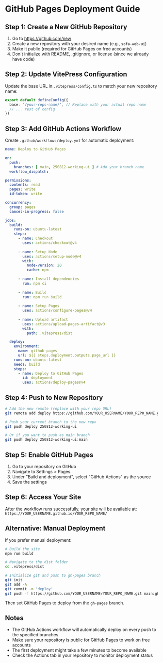 # GitHub Pages Deployment Guide

## Step 1: Create a New GitHub Repository

1. Go to https://github.com/new
2. Create a new repository with your desired name (e.g., `sofa-web-ui`)
3. Make it public (required for GitHub Pages on free accounts)
4. Don't initialize with README, .gitignore, or license (since we already have code)

## Step 2: Update VitePress Configuration

Update the base URL in `.vitepress/config.ts` to match your new repository name:

```typescript
export default defineConfig({
  base: '/your-repo-name/', // Replace with your actual repo name
  // ... rest of config
})
```

## Step 3: Add GitHub Actions Workflow

Create `.github/workflows/deploy.yml` for automatic deployment:

```yaml
name: Deploy to GitHub Pages

on:
  push:
    branches: [ main, 250812-working-ui ] # Add your branch name
  workflow_dispatch:

permissions:
  contents: read
  pages: write
  id-token: write

concurrency:
  group: pages
  cancel-in-progress: false

jobs:
  build:
    runs-on: ubuntu-latest
    steps:
      - name: Checkout
        uses: actions/checkout@v4
        
      - name: Setup Node
        uses: actions/setup-node@v4
        with:
          node-version: 20
          cache: npm
          
      - name: Install dependencies
        run: npm ci
        
      - name: Build
        run: npm run build
        
      - name: Setup Pages
        uses: actions/configure-pages@v4
        
      - name: Upload artifact
        uses: actions/upload-pages-artifact@v3
        with:
          path: .vitepress/dist

  deploy:
    environment:
      name: github-pages
      url: ${{ steps.deployment.outputs.page_url }}
    runs-on: ubuntu-latest
    needs: build
    steps:
      - name: Deploy to GitHub Pages
        id: deployment
        uses: actions/deploy-pages@v4
```

## Step 4: Push to New Repository

```bash
# Add the new remote (replace with your repo URL)
git remote add deploy https://github.com/YOUR_USERNAME/YOUR_REPO_NAME.git

# Push your current branch to the new repo
git push deploy 250812-working-ui

# Or if you want to push as main branch
git push deploy 250812-working-ui:main
```

## Step 5: Enable GitHub Pages

1. Go to your repository on GitHub
2. Navigate to Settings > Pages
3. Under "Build and deployment", select "GitHub Actions" as the source
4. Save the settings

## Step 6: Access Your Site

After the workflow runs successfully, your site will be available at:
`https://YOUR_USERNAME.github.io/YOUR_REPO_NAME/`

## Alternative: Manual Deployment

If you prefer manual deployment:

```bash
# Build the site
npm run build

# Navigate to the dist folder
cd .vitepress/dist

# Initialize git and push to gh-pages branch
git init
git add -A
git commit -m 'deploy'
git push -f https://github.com/YOUR_USERNAME/YOUR_REPO_NAME.git main:gh-pages
```

Then set GitHub Pages to deploy from the `gh-pages` branch.

## Notes

- The GitHub Actions workflow will automatically deploy on every push to the specified branches
- Make sure your repository is public for GitHub Pages to work on free accounts
- The first deployment might take a few minutes to become available
- Check the Actions tab in your repository to monitor deployment status